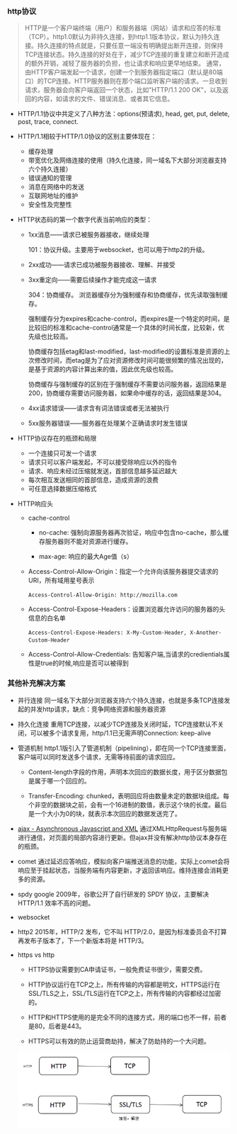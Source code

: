 ### http协议

> HTTP是一个客户端终端（用户）和服务器端（网站）请求和应答的标准（TCP）。http1.0默认为非持久连接，到http1.1版本协议，默认为持久连接。持久连接的特点就是，只要任意一端没有明确提出断开连接，则保持TCP连接状态。持久连接的好处在于，减少TCP连接的重复建立和断开造成的额外开销，减轻了服务器的负担，也让请求和响应更早地结束。
通常，由HTTP客户端发起一个请求，创建一个到服务器指定端口（默认是80端口）的TCP连接。HTTP服务器则在那个端口监听客户端的请求。一旦收到请求，服务器会向客户端返回一个状态，比如"HTTP/1.1 200 OK"，以及返回的内容，如请求的文件、错误消息、或者其它信息。

* HTTP/1.1协议中共定义了八种方法：options(预请求), head, get, put, delete, post, trace, connect.

* HTTP/1.1相较于HTTP/1.0协议的区别主要体现在：

  - 缓存处理
  - 带宽优化及网络连接的使用（持久化连接，同一域名下大部分浏览器支持六个持久连接）
  - 错误通知的管理
  - 消息在网络中的发送
  - 互联网地址的维护
  - 安全性及完整性

* HTTP状态码的第一个数字代表当前响应的类型：

  - 1xx消息——请求已被服务器接收，继续处理

    101：协议升级。主要用于websocket，也可以用于http2的升级。

  - 2xx成功——请求已成功被服务器接收、理解、并接受
  - 3xx重定向——需要后续操作才能完成这一请求

    304：协商缓存。 浏览器缓存分为强制缓存和协商缓存，优先读取强制缓存。
    
    强制缓存分为expires和cache-control，而expires是一个特定的时间，是比较旧的标准和cache-control通常是一个具体的时间长度，比较新，优先级也比较高。

    协商缓存包括etag和last-modified，last-modified的设置标准是资源的上次修改时间，而etag是为了应对资源修改时间可能很频繁的情况出现的，是基于资源的内容计算出来的值，因此优先级也较高。

    协商缓存与强制缓存的区别在于强制缓存不需要访问服务器，返回结果是200，协商缓存需要访问服务器，如果命中缓存的话，返回结果是304。

  - 4xx请求错误——请求含有词法错误或者无法被执行
  - 5xx服务器错误——服务器在处理某个正确请求时发生错误

* HTTP协议存在的瓶颈和局限

  - 一个连接只可发一个请求
  - 请求只可以客户端发起，不可以接受除响应以外的指令
  - 请求、响应未经过压缩就发送，首部信息越多延迟越大
  - 每次相互发送相同的首部信息，造成资源的浪费
  - 可任意选择数据压缩格式

* HTTP响应头

  - cache-control

    + no-cache: 强制向源服务器再次验证，响应中包含no-cache，那么缓存服务器则不能对资源进行缓存。

    + max-age: 响应的最大Age值（s）

  - Access-Control-Allow-Origin：指定一个允许向该服务器提交请求的URI，所有域用星号表示

    `Access-Control-Allow-Origin: http://mozilla.com`

  - Access-Control-Expose-Headers：设置浏览器允许访问的服务器的头信息的白名单

    `Access-Control-Expose-Headers: X-My-Custom-Header, X-Another-Custom-Header`

  - Access-Control-Allow-Credentials: 告知客户端,当请求的credientials属性是true的时候,响应是否可以被得到


### 其他补充解决方案

* 并行连接 同一域名下大部分浏览器支持六个持久连接，也就是多条TCP连接发起的并发http请求，缺点：竞争网络资源和服务器资源

* 持久化连接 重用TCP连接，以减少TCP连接及关闭时延，TCP连接默认不关闭，可以被多个请求复用，http/1.1已无需声明Connection: keep-alive

* 管道机制 http1.1版引入了管道机制（pipelining），即在同一个TCP连接里面，客户端可以同时发送多个请求，无需等待前面的请求回应。

  - Content-length字段的作用，声明本次回应的数据长度，用于区分数据包是属于哪一个回应的。

  - Transfer-Encoding: chunked，表明回应将由数量未定的数据块组成。每个非空的数据块之前，会有一个16进制的数值，表示这个块的长度。最后是一个大小为0的块，就表示本次回应的数据发送完了。

* [ajax - Asynchronous Javascript and XML](ajax) 通过XMLHttpRequest与服务端进行通信，对页面的局部内容进行更新。但ajax并没有解决http协议本身存在的瓶颈。

* comet 通过延迟应答响应，模拟向客户端推送消息的功能，实际上comet会将响应至于挂起状态，当服务端有内容更新，才返回该响应。维持连接会消耗更多的资源。

* spdy google 2009年，谷歌公开了自行研发的 SPDY 协议，主要解决 HTTP/1.1 效率不高的问题。

* websocket

* http2 2015年，HTTP/2 发布，它不叫 HTTP/2.0，是因为标准委员会不打算再发布子版本了，下一个新版本将是 HTTP/3。

* https vs http

  - HTTPS协议需要到CA申请证书，一般免费证书很少，需要交费。

  - HTTP协议运行在TCP之上，所有传输的内容都是明文，HTTPS运行在SSL/TLS之上，SSL/TLS运行在TCP之上，所有传输的内容都经过加密的。

  - HTTP和HTTPS使用的是完全不同的连接方式，用的端口也不一样，前者是80，后者是443。

  - HTTPS可以有效的防止运营商劫持，解决了防劫持的一个大问题。

  ![https vs http](./images/https.png)